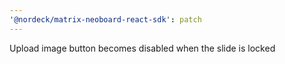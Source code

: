 ```yaml
---
'@nordeck/matrix-neoboard-react-sdk': patch
---
```


Upload image button becomes disabled when the slide is locked

